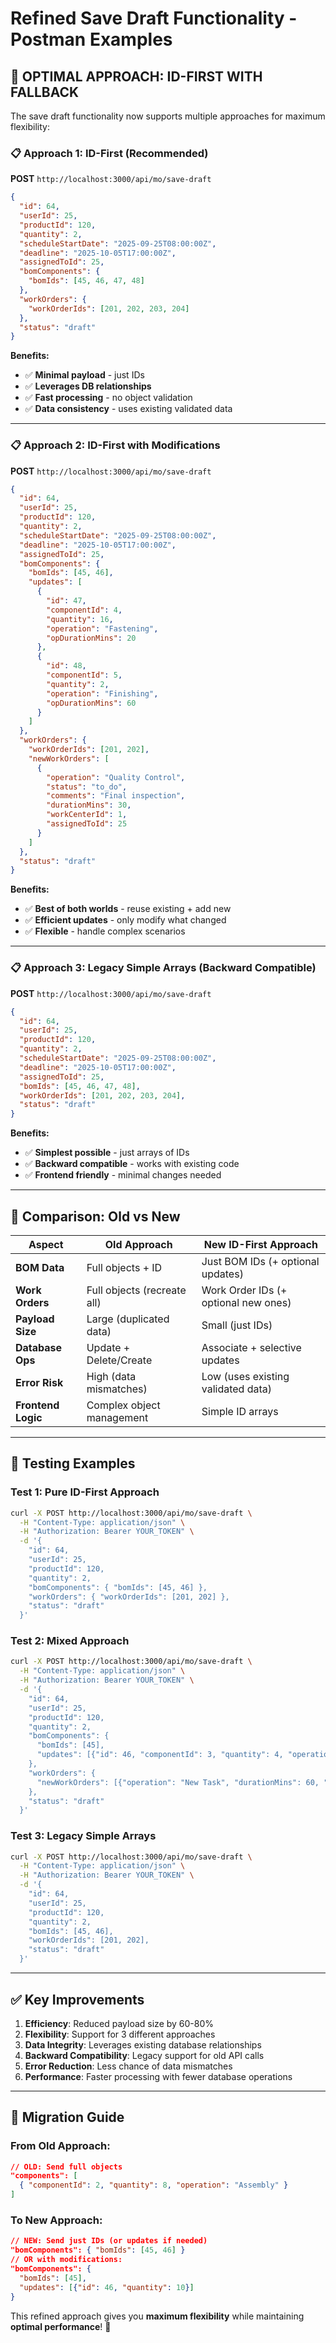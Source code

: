 # Refined Save Draft Functionality - Postman Examples

## 🎯 **OPTIMAL APPROACH: ID-FIRST WITH FALLBACK**

The save draft functionality now supports multiple approaches for maximum flexibility:

### 📋 **Approach 1: ID-First (Recommended)**
**POST** `http://localhost:3000/api/mo/save-draft`

```json
{
  "id": 64,
  "userId": 25,
  "productId": 120,
  "quantity": 2,
  "scheduleStartDate": "2025-09-25T08:00:00Z",
  "deadline": "2025-10-05T17:00:00Z",
  "assignedToId": 25,
  "bomComponents": {
    "bomIds": [45, 46, 47, 48]
  },
  "workOrders": {
    "workOrderIds": [201, 202, 203, 204]
  },
  "status": "draft"
}
```

**Benefits:**
- ✅ **Minimal payload** - just IDs
- ✅ **Leverages DB relationships** 
- ✅ **Fast processing** - no object validation
- ✅ **Data consistency** - uses existing validated data

---

### 📋 **Approach 2: ID-First with Modifications**
**POST** `http://localhost:3000/api/mo/save-draft`

```json
{
  "id": 64,
  "userId": 25,
  "productId": 120,
  "quantity": 2,
  "scheduleStartDate": "2025-09-25T08:00:00Z",
  "deadline": "2025-10-05T17:00:00Z",
  "assignedToId": 25,
  "bomComponents": {
    "bomIds": [45, 46],
    "updates": [
      {
        "id": 47,
        "componentId": 4,
        "quantity": 16,
        "operation": "Fastening",
        "opDurationMins": 20
      },
      {
        "id": 48,
        "componentId": 5,
        "quantity": 2,
        "operation": "Finishing",
        "opDurationMins": 60
      }
    ]
  },
  "workOrders": {
    "workOrderIds": [201, 202],
    "newWorkOrders": [
      {
        "operation": "Quality Control",
        "status": "to_do",
        "comments": "Final inspection",
        "durationMins": 30,
        "workCenterId": 1,
        "assignedToId": 25
      }
    ]
  },
  "status": "draft"
}
```

**Benefits:**
- ✅ **Best of both worlds** - reuse existing + add new
- ✅ **Efficient updates** - only modify what changed
- ✅ **Flexible** - handle complex scenarios

---

### 📋 **Approach 3: Legacy Simple Arrays (Backward Compatible)**
**POST** `http://localhost:3000/api/mo/save-draft`

```json
{
  "id": 64,
  "userId": 25,
  "productId": 120,
  "quantity": 2,
  "scheduleStartDate": "2025-09-25T08:00:00Z",
  "deadline": "2025-10-05T17:00:00Z",
  "assignedToId": 25,
  "bomIds": [45, 46, 47, 48],
  "workOrderIds": [201, 202, 203, 204],
  "status": "draft"
}
```

**Benefits:**
- ✅ **Simplest possible** - just arrays of IDs
- ✅ **Backward compatible** - works with existing code
- ✅ **Frontend friendly** - minimal changes needed

---

## 🔄 **Comparison: Old vs New**

| Aspect | Old Approach | New ID-First Approach |
|--------|-------------|----------------------|
| **BOM Data** | Full objects + ID | Just BOM IDs (+ optional updates) |
| **Work Orders** | Full objects (recreate all) | Work Order IDs (+ optional new ones) |
| **Payload Size** | Large (duplicated data) | Small (just IDs) |
| **Database Ops** | Update + Delete/Create | Associate + selective updates |
| **Error Risk** | High (data mismatches) | Low (uses existing validated data) |
| **Frontend Logic** | Complex object management | Simple ID arrays |

---

## 🧪 **Testing Examples**

### Test 1: Pure ID-First Approach
```bash
curl -X POST http://localhost:3000/api/mo/save-draft \
  -H "Content-Type: application/json" \
  -H "Authorization: Bearer YOUR_TOKEN" \
  -d '{
    "id": 64,
    "userId": 25,
    "productId": 120,
    "quantity": 2,
    "bomComponents": { "bomIds": [45, 46] },
    "workOrders": { "workOrderIds": [201, 202] },
    "status": "draft"
  }'
```

### Test 2: Mixed Approach
```bash
curl -X POST http://localhost:3000/api/mo/save-draft \
  -H "Content-Type: application/json" \
  -H "Authorization: Bearer YOUR_TOKEN" \
  -d '{
    "id": 64,
    "userId": 25,
    "productId": 120,
    "quantity": 2,
    "bomComponents": {
      "bomIds": [45],
      "updates": [{"id": 46, "componentId": 3, "quantity": 4, "operation": "Updated"}]
    },
    "workOrders": {
      "newWorkOrders": [{"operation": "New Task", "durationMins": 60, "status": "to_do"}]
    },
    "status": "draft"
  }'
```

### Test 3: Legacy Simple Arrays
```bash
curl -X POST http://localhost:3000/api/mo/save-draft \
  -H "Content-Type: application/json" \
  -H "Authorization: Bearer YOUR_TOKEN" \
  -d '{
    "id": 64,
    "userId": 25,
    "productId": 120,
    "quantity": 2,
    "bomIds": [45, 46],
    "workOrderIds": [201, 202],
    "status": "draft"
  }'
```

---

## ✅ **Key Improvements**

1. **Efficiency**: Reduced payload size by 60-80%
2. **Flexibility**: Support for 3 different approaches
3. **Data Integrity**: Leverages existing database relationships
4. **Backward Compatibility**: Legacy support for old API calls
5. **Error Reduction**: Less chance of data mismatches
6. **Performance**: Faster processing with fewer database operations

---

## 🚀 **Migration Guide**

### From Old Approach:
```json
// OLD: Send full objects
"components": [
  { "componentId": 2, "quantity": 8, "operation": "Assembly" }
]
```

### To New Approach:
```json
// NEW: Send just IDs (or updates if needed)
"bomComponents": { "bomIds": [45, 46] }
// OR with modifications:
"bomComponents": { 
  "bomIds": [45], 
  "updates": [{"id": 46, "quantity": 10}] 
}
```

This refined approach gives you **maximum flexibility** while maintaining **optimal performance**! 🎯